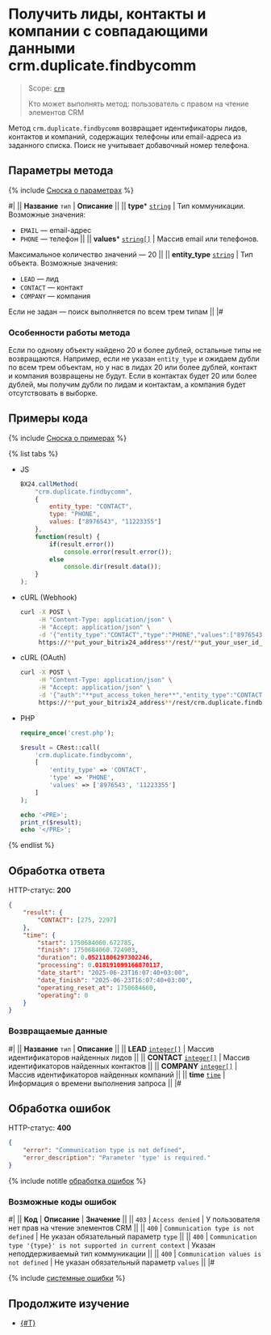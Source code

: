 # Получить лиды, контакты и компании с совпадающими данными crm.duplicate.findbycomm

> Scope: [`crm`](../../scopes/permissions.md)
> 
> Кто может выполнять метод: пользователь с правом на чтение элементов CRM

Метод `crm.duplicate.findbycomm` возвращает идентификаторы лидов, контактов и компаний, содержащих телефоны или email-адреса из заданного списка. Поиск не учитывает добавочный номер телефона.

## Параметры метода

{% include [Сноска о параметрах](../../../_includes/required.md) %}

#|
|| **Название**
`тип` | **Описание** ||
|| **type***
[`string`](../../data-types.md) | Тип коммуникации. Возможные значения:
- `EMAIL` — email-адрес
- `PHONE` — телефон ||
|| **values***
[`string[]`](../../data-types.md) | Массив email или телефонов.  

Максимальное количество значений — 20 ||
|| **entity_type**
[`string`](../../data-types.md) | Тип объекта. Возможные значения:
- `LEAD` — лид
- `CONTACT` — контакт
- `COMPANY` — компания

Если не задан — поиск выполняется по всем трем типам ||
|#

### Особенности работы метода

Если по одному объекту найдено 20 и более дублей, остальные типы не возвращаются. Например, если не указан `entity_type` и ожидаем дубли по всем трем объектам, но у нас в лидах 20 или более дублей, контакт и компания возвращены не будут. Если в контактах будет 20 или более дублей, мы получим дубли по лидам и контактам, а компания будет отсутствовать в выборке.

## Примеры кода

{% include [Сноска о примерах](../../../_includes/examples.md) %}

{% list tabs %}

- JS

    ```js
    BX24.callMethod(
        "crm.duplicate.findbycomm",
        {
            entity_type: "CONTACT",
            type: "PHONE",
            values: ["8976543", "11223355"]
        },
        function(result) {
            if(result.error())
                console.error(result.error());
            else
                console.dir(result.data());
        }
    );
    ```

- cURL (Webhook)

    ```bash
    curl -X POST \
         -H "Content-Type: application/json" \
         -H "Accept: application/json" \
         -d '{"entity_type":"CONTACT","type":"PHONE","values":["8976543","11223355"]}' \
         https://**put_your_bitrix24_address**/rest/**put_your_user_id_here**/**put_your_webbhook_here**/crm.duplicate.findbycomm
    ```

- cURL (OAuth)

    ```bash
    curl -X POST \
         -H "Content-Type: application/json" \
         -H "Accept: application/json" \
         -d '{"auth":"**put_access_token_here**","entity_type":"CONTACT","type":"PHONE","values":["8976543","11223355"]}' \
         https://**put_your_bitrix24_address**/rest/crm.duplicate.findbycomm
    ```

- PHP

    ```php
    require_once('crest.php');

    $result = CRest::call(
        'crm.duplicate.findbycomm',
        [
            'entity_type' => 'CONTACT',
            'type' => 'PHONE',
            'values' => ['8976543', '11223355']
        ]
    );

    echo '<PRE>';
    print_r($result);
    echo '</PRE>';
    ```

{% endlist %}

## Обработка ответа

HTTP-статус: **200**

```json
{
    "result": {
        "CONTACT": [275, 2297]
    },
    "time": {
        "start": 1750684060.672785,
        "finish": 1750684060.724903,
        "duration": 0.05211806297302246,
        "processing": 0.018191099166870117,
        "date_start": "2025-06-23T16:07:40+03:00",
        "date_finish": "2025-06-23T16:07:40+03:00",
        "operating_reset_at": 1750684660,
        "operating": 0
    }
}
```

### Возвращаемые данные

#|
|| **Название**
`тип` | **Описание** ||
|| **LEAD**
[`integer[]`](../../data-types.md) | Массив идентификаторов найденных лидов ||
|| **CONTACT**
[`integer[]`](../../data-types.md) | Массив идентификаторов найденных контактов ||
|| **COMPANY**
[`integer[]`](../../data-types.md) | Массив идентификаторов найденных компаний ||
|| **time**
[`time`](../../data-types.md#time) | Информация о времени выполнения запроса ||
|#

## Обработка ошибок

HTTP-статус: **400**

```json
{
    "error": "Communication type is not defined",
    "error_description": "Parameter 'type' is required."
}
```

{% include notitle [обработка ошибок](../../../_includes/error-info.md) %}

### Возможные коды ошибок

#|
|| **Код** | **Описание** | **Значение** ||
|| `403` | `Access denied` | У пользователя нет прав на чтение элементов CRM ||
|| `400` | `Communication type is not defined` | Не указан обязательный параметр `type` ||
|| `400` | `Communication type '{type}' is not supported in current context` | Указан неподдерживаемый тип коммуникации ||
|| `400` | `Communication values is not defined` | Не указан обязательный параметр `values` ||
|#

{% include [системные ошибки](./../../../_includes/system-errors.md) %}

## Продолжите изучение

- [{#T}](./crm-entity-merge-batch.md)
